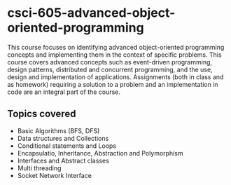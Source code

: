 # csci-605-advanced-object-oriented-programming

This course focuses on identifying advanced object-oriented programming concepts and implementing them in the context of specific problems. 
This course covers advanced concepts such as event-driven programming, design patterns, distributed and concurrent programming, and the use, design and implementation of applications. 
Assignments (both in class and as homework) requiring a solution to a problem and an implementation in code are an integral part of the course. 

## Topics covered
- Basic Algorithms (BFS, DFS)
- Data structures and Collections
- Conditional statements and Loops
- Encapsulatio, Inheritance, Abstraction and Polymorphism
- Interfaces and Abstract classes
- Multi threading
- Socket Network Interface
